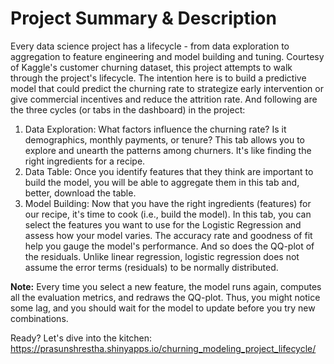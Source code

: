 # Project Summary & Description

Every data science project has a lifecycle - from data exploration to aggregation to feature engineering and model building and tuning. Courtesy of Kaggle's customer churning dataset, this project attempts to walk through the project's lifecycle. The intention here is to build a predictive model that could predict the churning rate to strategize early intervention or give commercial incentives and reduce the attrition rate. And following are the three cycles (or tabs in the dashboard) in the project:

1. Data Exploration: What factors influence the churning rate? Is it demographics, monthly payments, or tenure? This tab allows you to explore and unearth the patterns among churners. It's like finding the right ingredients for a recipe.
2. Data Table: Once you identify features that they think are important to build the model, you will be able to aggregate them in this tab and, better, download the table.
3. Model Building: Now that you have the right ingredients (features) for our recipe, it's time to cook (i.e., build the model). In this tab, you can select the features you want to use for the Logistic Regression and assess how your model varies. The accuracy rate and goodness of fit help you gauge the model's performance. And so does the QQ-plot of the residuals. Unlike linear regression, logistic regression does not assume the error terms (residuals) to be normally distributed.

**Note:** Every time you select a new feature, the model runs again, computes all the evaluation metrics, and redraws the QQ-plot. Thus, you might notice some lag, and you should wait for the model to update before you try new combinations.

Ready? Let's dive into the kitchen: \
https://prasunshrestha.shinyapps.io/churning_modeling_project_lifecycle/
